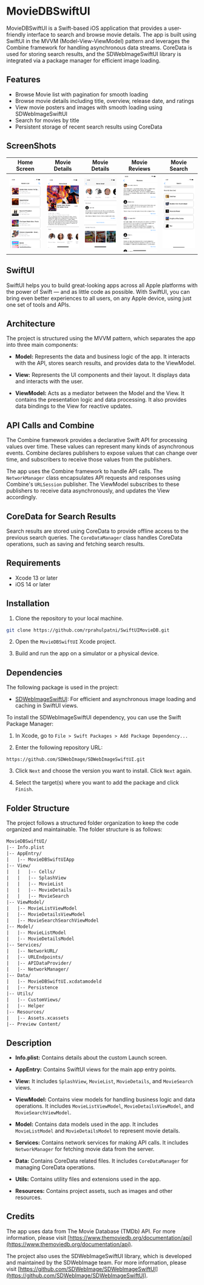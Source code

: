# MovieDBSwiftUI

MovieDBSwiftUI is a Swift-based iOS application that provides a user-friendly interface to search and browse movie details. The app is built using SwiftUI in the MVVM (Model-View-ViewModel) pattern and leverages the Combine framework for handling asynchronous data streams. CoreData is used for storing search results, and the SDWebImageSwiftUI library is integrated via a package manager for efficient image loading.

## Features

- Browse Movie list with pagination for smooth loading
- Browse movie details including title, overview, release date, and ratings
- View movie posters and images with smooth loading using SDWebImageSwiftUI
- Search for movies by title
- Persistent storage of recent search results using CoreData

## ScreenShots

| Home Screen                | Movie Details                | Movie Details              | Movie Reviews                | Movie Search                 |
| :------------------------: | :--------------------------: | :------------------------: | :--------------------------: | :--------------------------: |
| ![Home Screen](ScreenShots/ML.png) | ![Movie Details](ScreenShots/MDO.png) | ![Movie Details](ScreenShots/MDT.png) | ![Movie Details](ScreenShots/MRL.png) |  ![Movie Details](ScreenShots/MS.png) |


## SwiftUI

SwiftUI helps you to build great-looking apps across all Apple platforms with the power of Swift — and as little code as possible. With SwiftUI, you can bring even better experiences to all users, on any Apple device, using just one set of tools and APIs.

## Architecture

The project is structured using the MVVM pattern, which separates the app into three main components:

- **Model:** Represents the data and business logic of the app. It interacts with the API, stores search results, and provides data to the ViewModel.

- **View:** Represents the UI components and their layout. It displays data and interacts with the user.

- **ViewModel:** Acts as a mediator between the Model and the View. It contains the presentation logic and data processing. It also provides data bindings to the View for reactive updates.

## API Calls and Combine

The Combine framework provides a declarative Swift API for processing values over time. These values can represent many kinds of asynchronous events. Combine declares publishers to expose values that can change over time, and subscribers to receive those values from the publishers.

The app uses the Combine framework to handle API calls. The `NetworkManager` class encapsulates API requests and responses using Combine's `URLSession` publisher. The ViewModel subscribes to these publishers to receive data asynchronously, and updates the View accordingly.

## CoreData for Search Results

Search results are stored using CoreData to provide offline access to the previous search queries. The `CoreDataManager` class handles CoreData operations, such as saving and fetching search results.

## Requirements

- Xcode 13 or later
- iOS 14 or later

## Installation

1. Clone the repository to your local machine.

```bash
git clone https://github.com/rprahulpatni/SwiftUIMovieDB.git
```

2. Open the `MovieDBSwiftUI` Xcode project.

3. Build and run the app on a simulator or a physical device.

## Dependencies

The following package is used in the project:

- [SDWebImageSwiftUI](https://github.com/SDWebImage/SDWebImageSwiftUI): For efficient and asynchronous image loading and caching in SwiftUI views.

To install the SDWebImageSwiftUI dependency, you can use the Swift Package Manager:

1. In Xcode, go to `File > Swift Packages > Add Package Dependency...`

2. Enter the following repository URL:

```
https://github.com/SDWebImage/SDWebImageSwiftUI.git
```

3. Click `Next` and choose the version you want to install. Click `Next` again.

4. Select the target(s) where you want to add the package and click `Finish`.

## Folder Structure

The project follows a structured folder organization to keep the code organized and maintainable. The folder structure is as follows:

```
MovieDBSwiftUI/
|-- Info.plist
|-- AppEntry/
|   |-- MovieDBSwiftUIApp
|-- View/
|   |   |-- Cells/
|   |   |-- SplashView
|   |   |-- MovieList
|   |   |-- MovieDetails
|   |   |-- MovieSearch
|-- ViewModel/
|   |-- MovieListViewModel
|   |-- MovieDetailsViewModel
|   |-- MovieSearchSearchViewModel
|-- Model/
|   |-- MovieListModel
|   |-- MovieDetailsModel
|-- Services/
|   |-- NetworkURL/
|   |-- URLEndpoints/
|   |-- APIDataProvider/
|   |-- NetworkManager/
|-- Data/
|   |-- MovieDBSwiftUI.xcdatamodeld
|   |-- Persistence
|-- Utils/
|   |-- CustomViews/
|   |-- Helper
|-- Resources/
|   |-- Assets.xcassets
|-- Preview Content/
```

## Description

- **Info.plist:** Contains details about the custom Launch screen.

- **AppEntry:** Contains SwiftUI views for the main app entry points.
  
- **View:** It includes `SplashView`, `MovieList`, `MovieDetails`, and `MovieSearch` views.

- **ViewModel:** Contains view models for handling business logic and data operations. It includes `MovieListViewModel`, `MovieDetailsViewModel`, and `MovieSearchViewModel`.

- **Model:** Contains data models used in the app. It includes `MovieListModel` and `MovieDetailsModel` to represent movie details.

- **Services:** Contains network services for making API calls. It includes `NetworkManager` for fetching movie data from the server.

- **Data:** Contains CoreData related files. It includes `CoreDataManager` for managing CoreData operations.

- **Utils:** Contains utility files and extensions used in the app.

- **Resources:** Contains project assets, such as images and other resources.

## Credits

The app uses data from The Movie Database (TMDb) API. For more information, please visit [https://www.themoviedb.org/documentation/api](https://www.themoviedb.org/documentation/api).

The project also uses the SDWebImageSwiftUI library, which is developed and maintained by the SDWebImage team. For more information, please visit [https://github.com/SDWebImage/SDWebImageSwiftUI](https://github.com/SDWebImage/SDWebImageSwiftUI).
